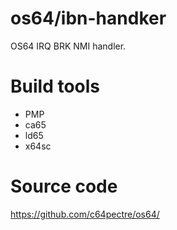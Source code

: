 # os64/ibn-handker
OS64 IRQ BRK NMI handler.

# Build tools
* PMP
* ca65
* ld65
* x64sc

# Source code
https://github.com/c64pectre/os64/
